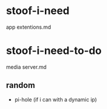 # stoof-i-need
app extentions.md
# stoof-i-need-to-do
media server.md
## random 
- pi-hole (if i can with a dynamic ip)
